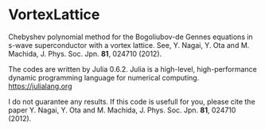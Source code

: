 # VortexLattice
Chebyshev polynomial method for the Bogoliubov-de Gennes equations in s-wave superconductor with a vortex lattice. See, Y. Nagai, Y. Ota and M. Machida, J. Phys. Soc. Jpn. **81**, 024710 (2012).

The codes are written by Julia 0.6.2.
Julia is a high-level, high-performance dynamic programming language for numerical computing.   
https://julialang.org   

I do not guarantee any results. If this code is usefull for you, please cite the paper Y. Nagai, Y. Ota and M. Machida, J. Phys. Soc. Jpn. **81**, 024710 (2012).
